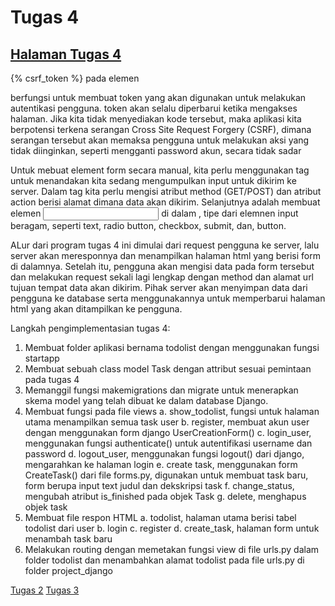 # Tugas 4
## [Halaman Tugas 4](https://heshturia.herokuapp.com/todolist)

{% csrf_token %} pada elemen <form> berfungsi untuk membuat token yang akan digunakan untuk melakukan autentikasi pengguna. token akan selalu diperbarui ketika mengakses halaman. Jika kita tidak menyediakan kode tersebut, maka aplikasi kita berpotensi terkena serangan Cross Site Request Forgery (CSRF), dimana serangan tersebut akan memaksa pengguna untuk melakukan aksi yang tidak diinginkan, seperti mengganti password akun, secara tidak sadar

Untuk mebuat element form secara manual, kita perlu menggunakan tag <form> untuk menandakan kita sedang mengumpulkan input untuk dikirim ke server. Dalam tag <form> kita perlu mengisi atribut method (GET/POST) dan atribut action berisi alamat dimana data akan dikirim. Selanjutnya adalah membuat elemen <input> di dalam <form>, tipe dari elemnen input beragam, seperti text, radio button, checkbox, submit, dan, button.

ALur dari program tugas 4 ini dimulai dari request pengguna ke server, lalu server akan meresponnya dan menampilkan halaman html yang berisi form di dalamnya. Setelah itu, pengguna akan mengisi data pada form tersebut dan melakukan request sekali lagi lengkap dengan method dan alamat url tujuan tempat data akan dikirim. Pihak server akan menyimpan data dari pengguna ke database serta menggunakannya untuk memperbarui halaman html yang akan ditampilkan ke pengguna.

Langkah pengimplementasian tugas 4:
1. Membuat folder aplikasi bernama todolist dengan menggunakan fungsi startapp 
2. Membuat sebuah class model Task dengan attribut sesuai pemintaan pada tugas 4
3. Memanggil fungsi makemigrations dan migrate untuk menerapkan skema model yang telah dibuat ke dalam database Django.
4. Membuat fungsi pada file views 
  a. show_todolist, fungsi untuk halaman utama menampilkan semua task user
  b. register, membuat akun user dengan menggunakan form django UserCreationForm()
  c. login_user, menggunakan fungsi authenticate() untuk autentifikasi username dan password 
  d. logout_user, menggunakan fungsi logout() dari django, mengarahkan ke halaman login
  e. create task, menggunakan form CreateTask() dari file forms.py, digunakan untuk membuat task baru, form berupa input text judul dan dekskripsi task
  f. change_status, mengubah atribut is_finished pada objek Task
  g. delete, menghapus objek task
5. Membuat file respon HTML
  a. todolist, halaman utama berisi tabel todolist dari user
  b. login
  c. register
  d. create_task, halaman form untuk menambah task baru
6. Melakukan routing dengan memetakan fungsi view di file urls.py dalam folder todolist dan menambahkan alamat todolist pada file urls.py di folder project_django 

[Tugas 2](Tugas2.md)
[Tugas 3](Tugas3.md)
